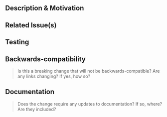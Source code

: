 <!-- Please make sure you check out the contribution guidelines before submitting a pull request! -->

## Description & Motivation

<!-- Description of changes, and motivation for adding them. -->

## Related Issue(s)

<!-- If there are any issues related to this PR, please link to the issues here. -->

## Testing

<!-- Please describe how you tested your changes. -->

## Backwards-compatibility

> Is this a breaking change that will not be backwards-compatible? Are any links changing? If yes, how so?

<!-- Answer here. -->

## Documentation

> Does the change require any updates to documentation? If so, where? Are they included?

<!-- Answer here. -->
